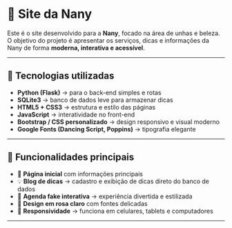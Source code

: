 # 💅 Site da Nany

Este é o site desenvolvido para a **Nany**, focado na área de unhas e beleza.  
O objetivo do projeto é apresentar os serviços, dicas e informações da Nany de forma **moderna, interativa e acessível**.

---

## 🚀 Tecnologias utilizadas
- **Python (Flask)** → para o back-end simples e rotas
- **SQLite3** → banco de dados leve para armazenar dicas
- **HTML5 + CSS3** → estrutura e estilo das páginas
- **JavaScript** → interatividade no front-end
- **Bootstrap / CSS personalizado** → design responsivo e visual moderno
- **Google Fonts (Dancing Script, Poppins)** → tipografia elegante

---

## 📂 Funcionalidades principais
- 📌 **Página inicial** com informações principais
- 💡 **Blog de dicas** → cadastro e exibição de dicas direto do banco de dados
- 📅 **Agenda fake interativa** → experiência divertida e estilizada
- 🎀 **Design em rosa claro** com fontes delicadas
- 📱 **Responsividade** → funciona em celulares, tablets e computadores

---
